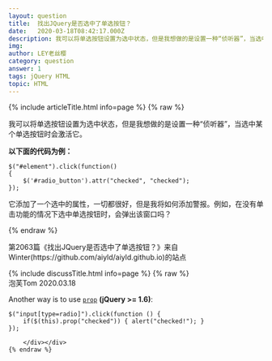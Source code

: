 ```yaml
---
layout: question
title:  找出JQuery是否选中了单选按钮？
date:   2020-03-18T08:42:17.000Z
description: 我可以将单选按钮设置为选中状态，但是我想做的是设置一种“侦听器”，当选中某个单选按钮时会激活它。 以下面的代码为例： $("#element")....
img: 
author: LEY老丝樱
category: question
answer: 1
tags: jQuery HTML
topic: HTML
---
```

<div class="article-root">
  <div class="article">
    {% include articleTitle.html info=page %}
    {% raw %}
    <div class="article-content"><p><font style="vertical-align: inherit;"><font style="vertical-align: inherit;">我可以将单选按钮设置为选中状态，但是我想做的是设置一种“侦听器”，当选中某个单选按钮时会激活它。 </font></font></p>

<p><strong><font style="vertical-align: inherit;"><font style="vertical-align: inherit;">以下面的代码为例：</font></font></strong> </p>

<pre><code>$("#element").click(function()<font></font>
{ <font></font>
    $('#radio_button').attr("checked", "checked");<font></font>
});<font></font>
</code></pre>

<p><font style="vertical-align: inherit;"><font style="vertical-align: inherit;">它添加了一个选中的属性，一切都很好，但是我将如何添加警报。</font><font style="vertical-align: inherit;">例如，在没有单击功能的情况下选中单选按钮时，会弹出该窗口吗？</font></font></p></div>
    {% endraw %}
  </div>
  <p class="winter_mark">第2063篇《找出JQuery是否选中了单选按钮？》来自Winter(https://github.com/aiyld/aiyld.github.io)的站点</p>
  <div class="discuss-wrapper">
    {% include discussTitle.html info=page %}
    {% raw %}
    <div class="discuss-item">
        <div class="discuss-parent">
          <div class="discuss-meta">
            <span class="discuss-user">泡芙Tom</span>
            <span class="discuss-time">2020.03.18</span>
          </div>
          <div class="discuss-comment"><p>Another way is to use <a href="http://api.jquery.com/prop/" rel="noreferrer"><code>prop</code></a> <strong>(jQuery &gt;= 1.6)</strong>:</p>

<pre><code>$("input[type=radio]").click(function () {<font></font>
    if($(this).prop("checked")) { alert("checked!"); }<font></font>
});<font></font>
</code></pre></div>
        </div></div>
    {% endraw %}
  </div>
<div>
